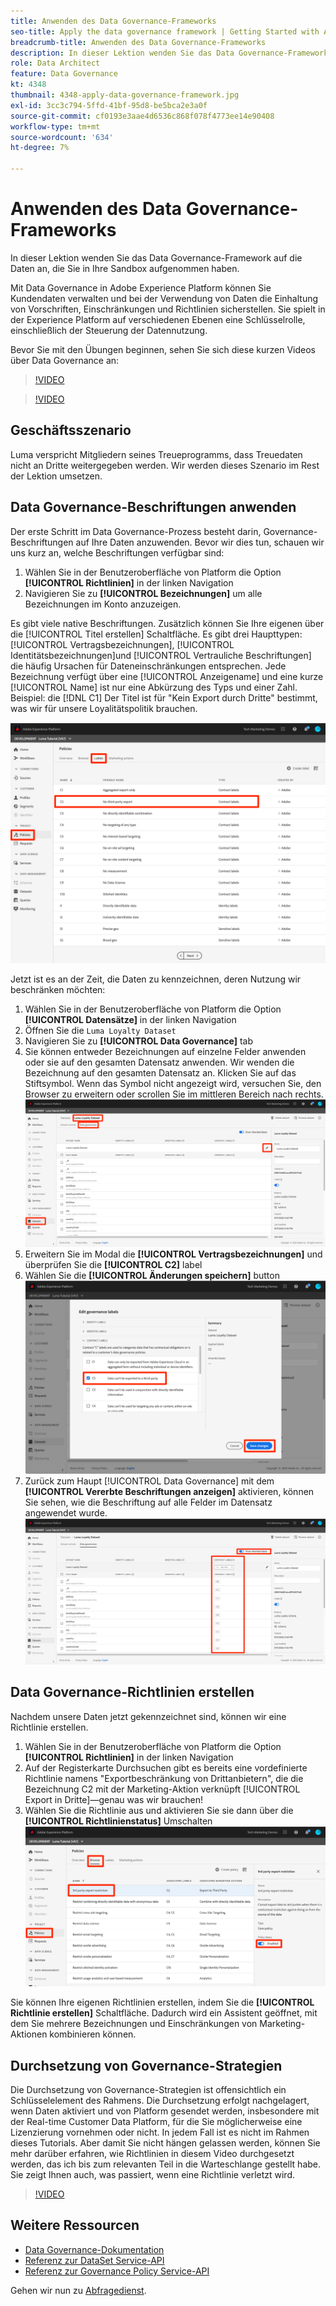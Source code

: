 ```yaml
---
title: Anwenden des Data Governance-Frameworks
seo-title: Apply the data governance framework | Getting Started with Adobe Experience Platform for Data Architects and Data Engineers
breadcrumb-title: Anwenden des Data Governance-Frameworks
description: In dieser Lektion wenden Sie das Data Governance-Framework auf die Daten an, die Sie in Ihre Sandbox aufgenommen haben.
role: Data Architect
feature: Data Governance
kt: 4348
thumbnail: 4348-apply-data-governance-framework.jpg
exl-id: 3cc3c794-5ffd-41bf-95d8-be5bca2e3a0f
source-git-commit: cf0193e3aae4d6536c868f078f4773ee14e90408
workflow-type: tm+mt
source-wordcount: '634'
ht-degree: 7%

---
```


# Anwenden des Data Governance-Frameworks

<!--15min-->

In dieser Lektion wenden Sie das Data Governance-Framework auf die Daten an, die Sie in Ihre Sandbox aufgenommen haben.

Mit Data Governance in Adobe Experience Platform können Sie Kundendaten verwalten und bei der Verwendung von Daten die Einhaltung von Vorschriften, Einschränkungen und Richtlinien sicherstellen. Sie spielt in der Experience Platform auf verschiedenen Ebenen eine Schlüsselrolle, einschließlich der Steuerung der Datennutzung.

Bevor Sie mit den Übungen beginnen, sehen Sie sich diese kurzen Videos über Data Governance an:
>[!VIDEO](https://video.tv.adobe.com/v/36653?quality=12&learn=on)

>[!VIDEO](https://video.tv.adobe.com/v/29708?quality=12&learn=on)

<!--
## Permissions required

In the [Configure Permissions](configure-permissions.md) lesson, you set up all the access controls required to complete this lesson, specifically:

* Permission items **[!UICONTROL Data Governance]** > **[!UICONTROL Manage Usage Labels]**, **[!UICONTROL Manage Data Usage Policies]** and **[!UICONTROL View Data Usage Policies]**
* Permission items **[!UICONTROL Data Management]** > **[!UICONTROL View Datasets]** and **[!UICONTROL Manage Datasets]**
* Permission item **[!UICONTROL Sandboxes]** > `Luma Tutorial`
* User-role access to the `Luma Tutorial Platform` Product Profile
-->

## Geschäftsszenario

Luma verspricht Mitgliedern seines Treueprogramms, dass Treuedaten nicht an Dritte weitergegeben werden. Wir werden dieses Szenario im Rest der Lektion umsetzen.

## Data Governance-Beschriftungen anwenden

Der erste Schritt im Data Governance-Prozess besteht darin, Governance-Beschriftungen auf Ihre Daten anzuwenden. Bevor wir dies tun, schauen wir uns kurz an, welche Beschriftungen verfügbar sind:

1. Wählen Sie in der Benutzeroberfläche von Platform die Option **[!UICONTROL Richtlinien]** in der linken Navigation
1. Navigieren Sie zu **[!UICONTROL Bezeichnungen]** um alle Bezeichnungen im Konto anzuzeigen.

Es gibt viele native Beschriftungen. Zusätzlich können Sie Ihre eigenen über die [!UICONTROL Titel erstellen] Schaltfläche. Es gibt drei Haupttypen: [!UICONTROL Vertragsbezeichnungen], [!UICONTROL Identitätsbezeichnungen]und [!UICONTROL Vertrauliche Beschriftungen] die häufig Ursachen für Dateneinschränkungen entsprechen. Jede Bezeichnung verfügt über eine [!UICONTROL Anzeigename] und eine kurze [!UICONTROL Name] ist nur eine Abkürzung des Typs und einer Zahl. Beispiel: die [!DNL C1] Der Titel ist für &quot;Kein Export durch Dritte&quot; bestimmt, was wir für unsere Loyalitätspolitik brauchen.

![Data Governance-Beschriftung](assets/governance-policies.png)

Jetzt ist es an der Zeit, die Daten zu kennzeichnen, deren Nutzung wir beschränken möchten:

1. Wählen Sie in der Benutzeroberfläche von Platform die Option **[!UICONTROL Datensätze]** in der linken Navigation
1. Öffnen Sie die `Luma Loyalty Dataset`
1. Navigieren Sie zu **[!UICONTROL Data Governance]** tab
1. Sie können entweder Bezeichnungen auf einzelne Felder anwenden oder sie auf den gesamten Datensatz anwenden. Wir wenden die Bezeichnung auf den gesamten Datensatz an. Klicken Sie auf das Stiftsymbol. Wenn das Symbol nicht angezeigt wird, versuchen Sie, den Browser zu erweitern oder scrollen Sie im mittleren Bereich nach rechts.
   ![Data Governance](assets/governance-dataset.png)
1. Erweitern Sie im Modal die **[!UICONTROL Vertragsbezeichnungen]** und überprüfen Sie die **[!UICONTROL C2]** label
1. Wählen Sie die **[!UICONTROL Änderungen speichern]** button
   ![Data Governance](assets/governance-applyLabel.png)
1. Zurück zum Haupt [!UICONTROL Data Governance] mit dem **[!UICONTROL Vererbte Beschriftungen anzeigen]** aktivieren, können Sie sehen, wie die Beschriftung auf alle Felder im Datensatz angewendet wurde.
   ![Data Governance](assets/governance-labelsAdded.png)


<!--adding extra, unnecessary fields from field groups makes it harder to see which fields really need labels-->
<!--Are there any best practices for applying governance labels-->

## Data Governance-Richtlinien erstellen

Nachdem unsere Daten jetzt gekennzeichnet sind, können wir eine Richtlinie erstellen.

1. Wählen Sie in der Benutzeroberfläche von Platform die Option **[!UICONTROL Richtlinien]** in der linken Navigation
1. Auf der Registerkarte Durchsuchen gibt es bereits eine vordefinierte Richtlinie namens &quot;Exportbeschränkung von Drittanbietern&quot;, die die Bezeichnung C2 mit der Marketing-Aktion verknüpft [!UICONTROL Export in Dritte]—genau was wir brauchen!
1. Wählen Sie die Richtlinie aus und aktivieren Sie sie dann über die **[!UICONTROL Richtlinienstatus]** Umschalten
   ![Data Governance](assets/governance-enablePolicy.png)

Sie können Ihre eigenen Richtlinien erstellen, indem Sie die **[!UICONTROL Richtlinie erstellen]** Schaltfläche. Dadurch wird ein Assistent geöffnet, mit dem Sie mehrere Bezeichnungen und Einschränkungen von Marketing-Aktionen kombinieren können.

## Durchsetzung von Governance-Strategien

Die Durchsetzung von Governance-Strategien ist offensichtlich ein Schlüsselelement des Rahmens. Die Durchsetzung erfolgt nachgelagert, wenn Daten aktiviert und von Platform gesendet werden, insbesondere mit der Real-time Customer Data Platform, für die Sie möglicherweise eine Lizenzierung vornehmen oder nicht. In jedem Fall ist es nicht im Rahmen dieses Tutorials. Aber damit Sie nicht hängen gelassen werden, können Sie mehr darüber erfahren, wie Richtlinien in diesem Video durchgesetzt werden, das ich bis zum relevanten Teil in die Warteschlange gestellt habe. Sie zeigt Ihnen auch, was passiert, wenn eine Richtlinie verletzt wird.

>[!VIDEO](https://video.tv.adobe.com/v/33631/?t=151&quality=12&learn=on)


## Weitere Ressourcen

* [Data Governance-Dokumentation](https://experienceleague.adobe.com/docs/experience-platform/data-governance/home.html?lang=de)
* [Referenz zur DataSet Service-API](https://www.adobe.io/experience-platform-apis/references/dataset-service/)
* [Referenz zur Governance Policy Service-API](https://www.adobe.io/experience-platform-apis/references/policy-service/)

Gehen wir nun zu [Abfragedienst](run-queries.md).
